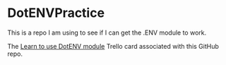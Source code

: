 # DotENVPractice
This is a repo I am using to see if I can get the .ENV module to work.

The [Learn to use DotENV module](https://trello.com/c/xjW2o0Aw/915-learn-to-use-dotenv-module) Trello card associated with this GitHub repo.
